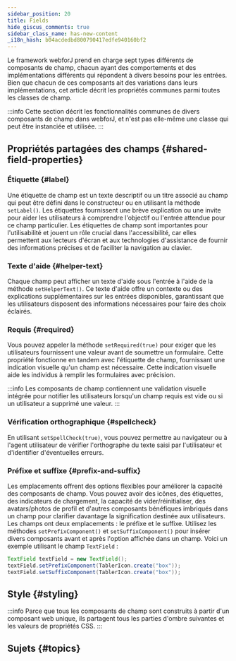 ```yaml
---
sidebar_position: 20
title: Fields
hide_giscus_comments: true
sidebar_class_name: has-new-content
_i18n_hash: b04acdedbd800790417edfe940160bf2
---
```

<JavadocLink type="foundation" location="com/webforj/component/field/AbstractField"/>

Le framework webforJ prend en charge sept types différents de composants de champ, chacun ayant des comportements et des implémentations différents qui répondent à divers besoins pour les entrées. Bien que chacun de ces composants ait des variations dans leurs implémentations, cet article décrit les propriétés communes parmi toutes les classes de champ.

:::info
Cette section décrit les fonctionnalités communes de divers composants de champ dans webforJ, et n'est pas elle-même une classe qui peut être instanciée et utilisée.
:::

## Propriétés partagées des champs {#shared-field-properties}

### Étiquette {#label}

Une étiquette de champ est un texte descriptif ou un titre associé au champ qui peut être défini dans le constructeur ou en utilisant la méthode `setLabel()`. Les étiquettes fournissent une brève explication ou une invite pour aider les utilisateurs à comprendre l'objectif ou l'entrée attendue pour ce champ particulier. Les étiquettes de champ sont importantes pour l'utilisabilité et jouent un rôle crucial dans l'accessibilité, car elles permettent aux lecteurs d'écran et aux technologies d'assistance de fournir des informations précises et de faciliter la navigation au clavier.

### Texte d'aide {#helper-text}

Chaque champ peut afficher un texte d'aide sous l'entrée à l'aide de la méthode `setHelperText()`. Ce texte d'aide offre un contexte ou des explications supplémentaires sur les entrées disponibles, garantissant que les utilisateurs disposent des informations nécessaires pour faire des choix éclairés.

### Requis {#required}

Vous pouvez appeler la méthode `setRequired(true)` pour exiger que les utilisateurs fournissent une valeur avant de soumettre un formulaire. Cette propriété fonctionne en tandem avec l'étiquette de champ, fournissant une indication visuelle qu'un champ est nécessaire. Cette indication visuelle aide les individus à remplir les formulaires avec précision.

:::info
Les composants de champ contiennent une validation visuelle intégrée pour notifier les utilisateurs lorsqu'un champ requis est vide ou si un utilisateur a supprimé une valeur.
:::

### Vérification orthographique {#spellcheck}

En utilisant `setSpellCheck(true)`, vous pouvez permettre au navigateur ou à l'agent utilisateur de vérifier l'orthographe du texte saisi par l'utilisateur et d'identifier d'éventuelles erreurs.

### Préfixe et suffixe {#prefix-and-suffix}

Les emplacements offrent des options flexibles pour améliorer la capacité des composants de champ. Vous pouvez avoir des icônes, des étiquettes, des indicateurs de chargement, la capacité de vider/réinitialiser, des avatars/photos de profil et d'autres composants bénéfiques imbriqués dans un champ pour clarifier davantage la signification destinée aux utilisateurs. Les champs ont deux emplacements : le préfixe et le suffixe. Utilisez les méthodes `setPrefixComponent()` et `setSuffixComponent()` pour insérer divers composants avant et après l'option affichée dans un champ. Voici un exemple utilisant le champ `TextField` :

```java
TextField textField = new TextField();
textField.setPrefixComponent(TablerIcon.create("box"));
textField.setSuffixComponent(TablerIcon.create("box"));
```

## Style {#styling}

:::info
Parce que tous les composants de champ sont construits à partir d'un composant web unique, ils partagent tous les
parties d'ombre suivantes et les valeurs de propriétés CSS.
:::

<TableBuilder name="Field" />

## Sujets {#topics}

<DocCardList className="topics-section" />

